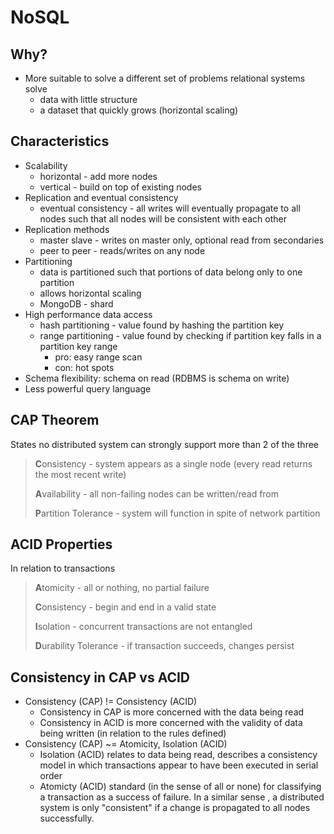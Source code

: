 # NoSQL

## Why?
* More suitable to solve a different set of problems relational systems solve
    * data with little structure
    * a dataset that quickly grows (horizontal scaling)

## Characteristics
* Scalability
    * horizontal - add more nodes
    * vertical - build on top of existing nodes
* Replication and eventual consistency 
    * eventual consistency - all writes will eventually propagate to all
     nodes such that all nodes will be consistent with each other
* Replication methods
    * master slave - writes on master only, optional read from secondaries
    * peer to peer - reads/writes on any node
* Partitioning 
    * data is partitioned such that portions of data belong only to one
     partition
    * allows horizontal scaling
    * MongoDB - shard
* High performance data access 
    * hash partitioning - value found by hashing the partition key
    * range partitioning - value found by checking if partition key
     falls in a partition key range
        * pro: easy range scan
        * con: hot spots 
* Schema flexibility: schema on read (RDBMS is schema on write)
* Less powerful query language

## CAP Theorem
States no distributed system can strongly support more than 2 of the three
> **C**onsistency - system appears as a single node (every read returns the
 most recent write)
>
> **A**vailability - all non-failing nodes can be written/read from
>
> **P**artition Tolerance - system will function in spite of network partition

## ACID Properties
In relation to transactions
> **A**tomicity - all or nothing, no partial failure
>
> **C**onsistency - begin and end in a valid state
>
> **I**solation - concurrent transactions are not entangled
>
> **D**urability Tolerance - if transaction succeeds, changes persist

## Consistency in CAP vs ACID

* Consistency (CAP) != Consistency (ACID)
    * Consistency in CAP is more concerned with the data being read 
    * Consistency in ACID is more concerned with the validity of data being
     written (in relation to the rules defined)
* Consistency (CAP) ~= Atomicity, Isolation (ACID)
    * Isolation (ACID) relates to data being read, describes a consistency
     model in which transactions appear to have been executed in serial order
    * Atomicty (ACID) standard (in the sense of all or none) for
     classifying a transaction as a success of failure. In a similar sense
     , a distributed system is only "consistent" if a change is propagated
      to all nodes successfully.